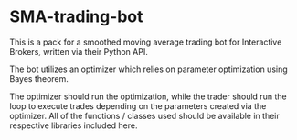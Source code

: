 # SMA-trading-bot
This is a pack for a smoothed moving average trading bot for Interactive Brokers, written via their Python API.

The bot utilizes an optimizer which relies on parameter optimization using Bayes theorem.

The optimizer should run the optimization, while the trader should run the loop to execute trades depending on the parameters created via the optimizer. All of the functions / classes used should be available in their respective libraries included here.

